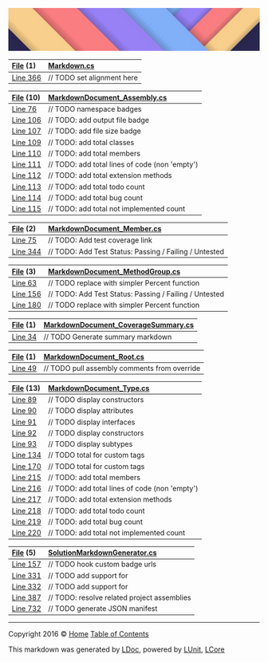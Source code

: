 ![](LDoc/Content/LDoc-banner-small.png "")

[File](LDoc/Markdown/Generators/Markdown.cs) (1) | [Markdown.cs](LDoc/Markdown/Generators/Markdown.cs)
:---  | :--- 
[Line 366](LDoc/Markdown/Generators/Markdown.cs#L366) |                                     // TODO set alignment here


[File](LDoc/Markdown/Generators/MarkdownDocument_Assembly.cs) (10) | [MarkdownDocument_Assembly.cs](LDoc/Markdown/Generators/MarkdownDocument_Assembly.cs)
:---  | :--- 
[Line 76](LDoc/Markdown/Generators/MarkdownDocument_Assembly.cs#L76) |                     // TODO namespace badges
[Line 106](LDoc/Markdown/Generators/MarkdownDocument_Assembly.cs#L106) |             // TODO: add output file badge
[Line 107](LDoc/Markdown/Generators/MarkdownDocument_Assembly.cs#L107) |             // TODO: add file size badge
[Line 109](LDoc/Markdown/Generators/MarkdownDocument_Assembly.cs#L109) |             // TODO: add total classes
[Line 110](LDoc/Markdown/Generators/MarkdownDocument_Assembly.cs#L110) |             // TODO: add total members
[Line 111](LDoc/Markdown/Generators/MarkdownDocument_Assembly.cs#L111) |             // TODO: add total lines of code (non 'empty')
[Line 112](LDoc/Markdown/Generators/MarkdownDocument_Assembly.cs#L112) |             // TODO: add total extension methods
[Line 113](LDoc/Markdown/Generators/MarkdownDocument_Assembly.cs#L113) |             // TODO: add total todo count
[Line 114](LDoc/Markdown/Generators/MarkdownDocument_Assembly.cs#L114) |             // TODO: add total bug count
[Line 115](LDoc/Markdown/Generators/MarkdownDocument_Assembly.cs#L115) |             // TODO: add total not implemented count


[File](LDoc/Markdown/Generators/MarkdownDocument_Member.cs) (2) | [MarkdownDocument_Member.cs](LDoc/Markdown/Generators/MarkdownDocument_Member.cs)
:---  | :--- 
[Line 75](LDoc/Markdown/Generators/MarkdownDocument_Member.cs#L75) |                 // TODO: Add test coverage link
[Line 344](LDoc/Markdown/Generators/MarkdownDocument_Member.cs#L344) |                 // TODO: Add Test Status: Passing / Failing / Untested


[File](LDoc/Markdown/Generators/MarkdownDocument_MethodGroup.cs) (3) | [MarkdownDocument_MethodGroup.cs](LDoc/Markdown/Generators/MarkdownDocument_MethodGroup.cs)
:---  | :--- 
[Line 63](LDoc/Markdown/Generators/MarkdownDocument_MethodGroup.cs#L63) |             // TODO replace with simpler Percent function
[Line 156](LDoc/Markdown/Generators/MarkdownDocument_MethodGroup.cs#L156) |             // TODO: Add Test Status: Passing / Failing / Untested
[Line 180](LDoc/Markdown/Generators/MarkdownDocument_MethodGroup.cs#L180) |             // TODO replace with simpler Percent function


[File](LDoc/Markdown/Generators/MarkdownDocument_CoverageSummary.cs) (1) | [MarkdownDocument_CoverageSummary.cs](LDoc/Markdown/Generators/MarkdownDocument_CoverageSummary.cs)
:---  | :--- 
[Line 34](LDoc/Markdown/Generators/MarkdownDocument_CoverageSummary.cs#L34) |             // TODO Generate summary markdown


[File](LDoc/Markdown/Generators/MarkdownDocument_Root.cs) (1) | [MarkdownDocument_Root.cs](LDoc/Markdown/Generators/MarkdownDocument_Root.cs)
:---  | :--- 
[Line 49](LDoc/Markdown/Generators/MarkdownDocument_Root.cs#L49) |                 // TODO pull assembly comments from override


[File](LDoc/Markdown/Generators/MarkdownDocument_Type.cs) (13) | [MarkdownDocument_Type.cs](LDoc/Markdown/Generators/MarkdownDocument_Type.cs)
:---  | :--- 
[Line 89](LDoc/Markdown/Generators/MarkdownDocument_Type.cs#L89) |             // TODO display constructors 
[Line 90](LDoc/Markdown/Generators/MarkdownDocument_Type.cs#L90) |             // TODO display attributes
[Line 91](LDoc/Markdown/Generators/MarkdownDocument_Type.cs#L91) |             // TODO display interfaces 
[Line 92](LDoc/Markdown/Generators/MarkdownDocument_Type.cs#L92) |             // TODO display constructors
[Line 93](LDoc/Markdown/Generators/MarkdownDocument_Type.cs#L93) |             // TODO display subtypes
[Line 134](LDoc/Markdown/Generators/MarkdownDocument_Type.cs#L134) |                     // TODO total for custom tags
[Line 170](LDoc/Markdown/Generators/MarkdownDocument_Type.cs#L170) |                         // TODO total for custom tags
[Line 215](LDoc/Markdown/Generators/MarkdownDocument_Type.cs#L215) |                 // TODO: add total members
[Line 216](LDoc/Markdown/Generators/MarkdownDocument_Type.cs#L216) |                 // TODO: add total lines of code (non 'empty')
[Line 217](LDoc/Markdown/Generators/MarkdownDocument_Type.cs#L217) |                 // TODO: add total extension methods
[Line 218](LDoc/Markdown/Generators/MarkdownDocument_Type.cs#L218) |                 // TODO: add total todo count
[Line 219](LDoc/Markdown/Generators/MarkdownDocument_Type.cs#L219) |                 // TODO: add total bug count
[Line 220](LDoc/Markdown/Generators/MarkdownDocument_Type.cs#L220) |                 // TODO: add total not implemented count


[File](LDoc/Markdown/Generators/SolutionMarkdownGenerator.cs) (5) | [SolutionMarkdownGenerator.cs](LDoc/Markdown/Generators/SolutionMarkdownGenerator.cs)
:---  | :--- 
[Line 157](LDoc/Markdown/Generators/SolutionMarkdownGenerator.cs#L157) |         // TODO hook custom badge urls
[Line 331](LDoc/Markdown/Generators/SolutionMarkdownGenerator.cs#L331) |             // TODO add support for <see>
[Line 332](LDoc/Markdown/Generators/SolutionMarkdownGenerator.cs#L332) |             // TODO add support for <seealso>
[Line 387](LDoc/Markdown/Generators/SolutionMarkdownGenerator.cs#L387) |             // TODO: resolve related project assemblies
[Line 732](LDoc/Markdown/Generators/SolutionMarkdownGenerator.cs#L732) |                 // TODO generate JSON manifest




---

Copyright 2016 &copy; [Home](README.md) [Table of Contents](TableOfContents.md)

This markdown was generated by [LDoc](https://github.com/CodeSingularity/LDoc), powered by [LUnit](https://github.com/CodeSingularity/LUnit), [LCore](https://github.com/CodeSingularity/LCore)
